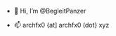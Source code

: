 - 👋 Hi, I’m @BegleitPanzer

- 📫 archfx0 {at] archfx0 (dot} xyz

<!---
BegleitPanzer/BegleitPanzer is a ✨ special ✨ repository because its `README.md` (this file) appears on your GitHub profile.
You can click the Preview link to take a look at your changes.
--->
